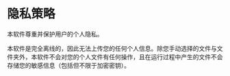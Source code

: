 隐私策略
=


本软件尊重并保护用户的个人隐私。

本软件是完全离线的，因此无法上传您的任何个人信息。除您手动选择的文件与文件夹外，本软件不会对您的个人文件有任何操作，且在运行过程中产生的文件不会存储您的敏感信息（包括但不限于加密密钥）。
